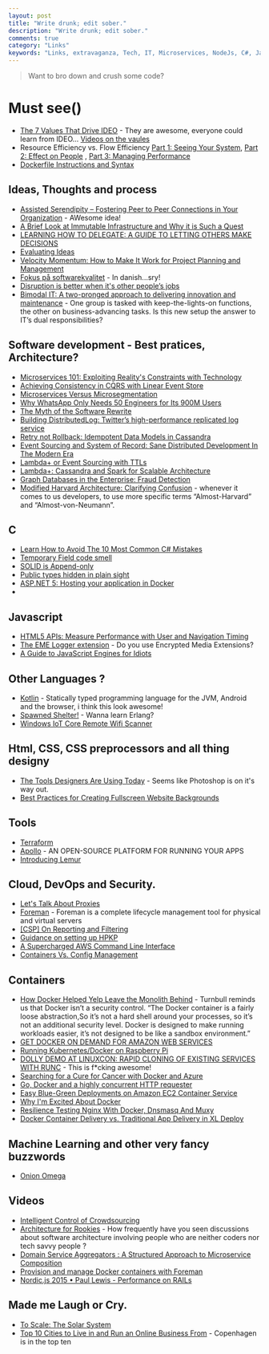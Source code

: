 ```yaml
---
layout: post
title: "Write drunk; edit sober."
description: "Write drunk; edit sober."
comments: true
category: "Links"
keywords: "Links, extravaganza, Tech, IT, Microservices, NodeJs, C#, Javascript, Solution architecture"
---
```

> Want to bro down and crush some code?

#  Must see() #
  * [The 7 Values That Drive IDEO](http://designthinking.ideo.com/?p=1282) - They are awesome, everyone could learn from IDEO... [Videos on the vaules](https://vimeopro.com/ideo/value-videos) 
  * Resource Efficiency vs. Flow Efficiency  [Part 1: Seeing Your System](http://www.jrothman.com/mpd/agile/2015/09/resource-efficiency-vs-flow-efficiency-part-1-seeing-your-system/?), [Part 2: Effect on People](http://www.jrothman.com/mpd/agile/2015/09/resource-efficiency-vs-flow-efficiency-part-2-effect-on-people/) , [Part 3: Managing Performance](http://www.jrothman.com/mpd/agile/2015/09/resource-efficiency-vs-flow-efficiency-part-3-managing-performance/)
  * [Dockerfile Instructions and Syntax](https://deis.com/blog/2015/dockerfile-instructions-syntax)

##  Ideas, Thoughts and process  ##
  * [Assisted Serendipity – Fostering Peer to Peer Connections in Your Organization](https://codeascraft.com/2015/09/15/assisted-serendipity/) - AWesome idea!
  * [A Brief Look at Immutable Infrastructure and Why it is Such a Quest](http://thenewstack.io/a-brief-look-at-immutable-infrastructure-and-why-it-is-such-a-quest/)
  * [LEARNING HOW TO DELEGATE: A GUIDE TO LETTING OTHERS MAKE DECISIONS](http://www.fastcompany.com/3051287/lessons-learned/delegate-or-die-how-to-step-back-and-let-others-make-decisions)
  * [Evaluating Ideas](http://alistapart.com/blog/post/evaluating-ideas)
  * [Velocity Momentum: How to Make It Work for Project Planning and Management](https://dzone.com/articles/velocity-momentum-how-to-make-it-work-for-project-2)
  * [Fokus på softwarekvalitet](http://qed.dk/helena-meyer/2015/09/21/fokus-paa-softwarekvalitet/) - In danish...sry!
  * [Disruption is better when it's other people’s jobs](https://signalvnoise.com/posts/3944-disruption-is-better-when-its-other-peoples-jobs)
  * [Bimodal IT: A two-pronged approach to delivering innovation and maintenance](http://www.cio.com/article/2984916/leadership-management/bimodal-it-a-two-pronged-approach-to-delivering-innovation-and-maintenance.html#tk.rss_itstrategy) - One group is tasked with keep-the-lights-on functions, the other on business-advancing tasks. Is this new setup the answer to IT’s dual responsibilities?

##  Software development - Best pratices, Architecture? ##
  * [Microservices 101: Exploiting Reality's Constraints with Technology](http://www.typesafe.com/blog/microservices-101-exploiting-realitys-constraints-with-technology)
  * [Achieving Consistency in CQRS with Linear Event Store](http://www.javacodegeeks.com/2015/09/achieving-consistency-in-cqrs-with-linear-event-store.html)
  * [Microservices Versus Microsegmentation](https://dzone.com/articles/microservices-versus-microsegmentation)
  * [Why WhatsApp Only Needs 50 Engineers for Its 900M Users](http://www.wired.com/2015/09/whatsapp-serves-900-million-users-50-engineers/)
  * [The Myth of the Software Rewrite](http://blog.ndepend.com/the-myth-of-the-software-rewrite/)
  * [Building DistributedLog: Twitter’s high-performance replicated log service](https://blog.twitter.com/2015/building-distributedlog-twitter-s-high-performance-replicated-log-service)
  *  [Retry not Rollback: Idempotent Data Models in Cassandra](https://lostechies.com/ryansvihla/2015/09/17/retry-not-rollback-idempotent-data-models-in-cassandra/)
  * [Event Sourcing and System of Record: Sane Distributed Development In The Modern Era](https://lostechies.com/ryansvihla/2015/09/17/event-sourcing-and-system-of-record-sane-distributed-development-in-the-modern-era-2/)
  * [Lambda+ or Event Sourcing with TTLs](https://lostechies.com/ryansvihla/2015/09/17/lambda-or-event-sourcing-with-ttls/)
  * [Lambda+: Cassandra and Spark for Scalable Architecture](https://lostechies.com/ryansvihla/2015/09/17/lambda-cassandra-and-spark-for-scalable-architecture/)
  * [Graph Databases in the Enterprise: Fraud Detection](http://neo4j.com/blog/enterprise-fraud-detection/)
  * [Modified Harvard Architecture: Clarifying Confusion](http://ithare.com/modified-harvard-architecture-clarifying-confusion/) -  whenever it comes to us developers, to use more specific terms “Almost-Harvard” and “Almost-von-Neumann”.

##  **C** ##
  * [Learn How to Avoid The 10 Most Common C# Mistakes](http://www.toptal.com/c-sharp/top-10-mistakes-that-c-sharp-programmers-make)
  * [Temporary Field code smell](http://blog.ploeh.dk/2015/09/18/temporary-field-code-smell/)
  * [SOLID is Append-only](http://blog.ploeh.dk/2012/01/03/SOLIDisAppend-only/)
  * [Public types hidden in plain sight](http://blog.ploeh.dk/2015/09/21/public-types-hidden-in-plain-sight/)
  * [ASP.NET 5: Hosting your application in Docker](http://blog.2mas.xyz/asp-net-5-hosting-your-application-in-docker/)
  * 

##  Javascript ##
  * [HTML5 APIs: Measure Performance with User and Navigation Timing](http://www.noupe.com/design/using-html5-apis-measure-performance-with-user-and-navigation-timing-87346.html?)
  * [The EME Logger extension](https://developers.google.com/web/updates/2015/09/eme-logger) - Do you use Encrypted Media Extensions?
  * [A Guide to JavaScript Engines for Idiots](http://developer.telerik.com/featured/a-guide-to-javascript-engines-for-idiots/?)

##  Other Languages ? ##
  * [Kotlin](http://kotlinlang.org/) - Statically typed programming language for the JVM, Android and the browser, i think this look awesome!
  * [Spawned Shelter!](http://spawnedshelter.com/) - Wanna learn Erlang?
  * [Windows IoT Core Remote Wifi Scanner](http://blog.falafel.com/windows-iot-core-remote-wifi-scanner/)


##  Html, CSS, CSS preprocessors and all thing designy ##
  * [The Tools Designers Are Using Today](http://tools.subtraction.com/) - Seems like Photoshop is on it's way out.
  * [Best Practices for Creating Fullscreen Website Backgrounds](http://webdesignledger.com/fullscreen-website-backgrounds?)


##  Tools ##
  * [Terraform](https://www.terraform.io/)
  * [Apollo](http://capgemini.github.io/devops/apollo/) - AN OPEN-SOURCE PLATFORM FOR RUNNING YOUR APPS
  * [Introducing Lemur](http://techblog.netflix.com/2015/09/introducing-lemur.html)

##  Cloud, DevOps and Security.  ##
  * [Let's Talk About Proxies](https://engineering.opendns.com/2015/09/18/lets-talk-about-proxies/)
  * [Foreman](http://theforeman.org/) - Foreman is a complete lifecycle management tool for physical and virtual servers
  * [[CSP] On Reporting and Filtering](https://blogs.dropbox.com/tech/2015/09/on-csp-reporting-and-filtering/)
  * [Guidance on setting up HPKP](https://scotthelme.co.uk/guidance-on-setting-up-hpkp)
  * [A Supercharged AWS Command Line Interface](https://github.com/donnemartin/saws)
  * [Containers Vs. Config Management](https://blog.containership.io/containers-vs-config-management-e64cbb744a94)

## Containers ##
  * [How Docker Helped Yelp Leave the Monolith Behind](http://thenewstack.io/docker-helped-yelp-leave-monolith-behind/) - Turnbull reminds us that Docker isn’t a security control. “The Docker container is a fairly loose abstraction,So it’s not a hard shell around your processes, so it’s not an additional security level. Docker is designed to make running workloads easier, it’s not designed to be like a sandbox environment.”
  * [GET DOCKER ON DEMAND FOR AMAZON WEB SERVICES](https://blog.docker.com/2015/09/docker-on-demand-aws/)
  * [Running Kubernetes/Docker on Raspberry Pi](https://dzone.com/articles/running-kubernetesdocker-on-raspberry-pi)
  * [DOLLY DEMO AT LINUXCON: RAPID CLONING OF EXISTING SERVICES WITH RUNC](https://blog.docker.com/2015/09/dolly-demo-linuxcon-runc/) - This is f*cking awesome!
  * [Searching for a Cure for Cancer with Docker and Azure](http://rgardler.github.io/2015/09/13/searcing_for_a_cure_for__cancer_with_docker_and_azure/?)
  * [Go, Docker and a highly concurrent HTTP requester](http://www.integralist.co.uk/posts/go-requester.html?)
  * [Easy Blue-Green Deployments on Amazon EC2 Container Service](http://blog.codeship.com/easy-blue-green-deployments-on-amazon-ec2-container-service/)
  * [Why I'm Excited About Docker](https://deis.com/blog/2015/why-excited-about-docker?)
  * [Resilience Testing Nginx With Docker, Dnsmasq And Muxy](http://www.onegeek.com.au/articles/resilience-testing-nginx-with-docker-dnsmasq-and-muxy)
  * [Docker Container Delivery vs. Traditional App Delivery in XL Deploy](http://blog.xebialabs.com/2015/09/16/docker-container-delivery-vs-traditional-app-delivery-in-xl-deploy/?)

## Machine Learning and other very fancy buzzwords ##
  * [Onion Omega](https://onion.io/)

##  Videos ##
  * [Intelligent Control of Crowdsourcing](http://research.microsoft.com/apps/video/default.aspx?id=256029)
  * [Architecture for Rookies](https://skillsmatter.com/skillscasts/6685-architecture-for-rookies) - How frequently have you seen discussions about software architecture involving people who are neither coders nor tech savvy people ?
  * [Domain Service Aggregators : A Structured Approach to Microservice Composition](https://skillsmatter.com/skillscasts/6685-architecture-for-rookies)
  * [Provision and manage Docker containers with Foreman](https://www.youtube.com/watch?v=oqXa6duSVrw)
  * [Nordic.js 2015 • Paul Lewis - Performance on RAILs](https://www.youtube.com/watch?v=uJMA2n4RL6s&utm_source=webopsweekly&utm_medium=email)

##  Made me Laugh or Cry.  ##
  * [To Scale: The Solar System](https://vimeo.com/139407849)
  * [Top 10 Cities to Live in and Run an Online Business From](http://ecommerce-platforms.com/ecommerce-resources/top-10-cities-to-live-in-and-run-an-online-business-from) - Copenhagen is in the top ten
